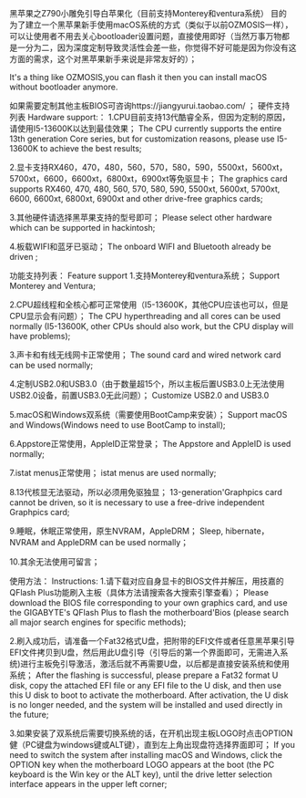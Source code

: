 黑苹果之Z790小雕免引导白苹果化（目前支持Monterey和ventura系统）
目的
为了建立一个黑苹果新手使用macOS系统的方式（类似于以前OZMOSIS一样），可以让使用者不用去关心bootloader设置问题，直接使用即好（当然万事万物都是一分为二，因为深度定制导致灵活性会差一些，你觉得不好可能是因为你没有这方面的需求，这个对黑苹果新手来说是非常友好的）；

It's a thing like OZMOSIS,you can flash it then you can install macOS without bootloader anymore.

如果需要定制其他主板BIOS可咨询https://jiangyurui.taobao.com/ ；
硬件支持列表
Hardware support:：
1.CPU目前支持13代酷睿全系，但因为定制的原因，请使用I5-13600K以达到最佳效果；
  The CPU currently supports the entire 13th generation Core series, but for customization reasons, please use I5-13600K to achieve the best results;

2.显卡支持RX460，470，480，560，570，580，590，5500xt，5600xt，5700xt，6600，6600xt，6800xt，6900xt等免驱显卡； 
  The graphics card supports RX460, 470, 480, 560, 570, 580, 590, 5500xt, 5600xt, 5700xt, 6600, 6600xt, 6800xt, 6900xt and other drive-free graphics cards;

3.其他硬件请选择黑苹果支持的型号即可； 
  Please select other hardware which can be supported in hackintosh;

4.板载WIFI和蓝牙已驱动； 
  The onboard WIFI and Bluetooth already be driven ;

功能支持列表：
Feature support
1.支持Monterey和ventura系统； 
  Support Monterey and Ventura;

2.CPU超线程和全核心都可正常使用（I5-13600K，其他CPU应该也可以，但是CPU显示会有问题）； 
  The CPU hyperthreading and all cores can be used normally (I5-13600K, other CPUs should also work, but the CPU display will have problems);

3.声卡和有线无线网卡正常使用； 
  The sound card and wired network card can be used normally;

4.定制USB2.0和USB3.0（由于数量超15个，所以主板后置USB3.0上无法使用USB2.0设备，前置USB3.0无此问题）； 
  Customize USB2.0 and USB3.0

5.macOS和Windows双系统（需要使用BootCamp来安装）； 
  Support macOS and Windows(Windows need to use BootCamp to install);

6.Appstore正常使用，AppleID正常登录； 
  The Appstore and AppleID is used normally;

7.istat menus正常使用； 
  istat menus are used normally;

8.13代核显无法驱动，所以必须用免驱独显； 
  13-generation'Graphpics card cannot be driven, so it is necessary to use a free-drive independent Graphpics card;

9.睡眠，休眠正常使用，原生NVRAM，AppleDRM； 
  Sleep, hibernate，NVRAM and AppleDRM can be used normally；

10.其余无法使用可留言；

使用方法：
Instructions:
1.请下载对应自身显卡的BIOS文件并解压，用技嘉的QFlash Plus功能刷入主板（具体方法请搜索各大搜索引擎查看）；
  Please download the BIOS file corresponding to your own graphics card, and use the GIGABYTE's QFlash Plus to flash the motherboard'Bios (please search all major search engines for specific methods);

2.刷入成功后，请准备一个Fat32格式U盘，把附带的EFI文件或者任意黑苹果引导EFI文件拷贝到U盘，然后用此U盘引导（引导后的第一个界面即可，无需进入系统)进行主板免引导激活，激活后就不再需要U盘，以后都是直接安装系统和使用系统； 
  After the flashing is successful, please prepare a Fat32 format U disk, copy the attached EFI file or any EFI file to the U disk, and then use this U disk to boot to activate the motherboard. After activation, the U disk is no longer needed, and the system will be installed and used directly in the future;

3.如果安装了双系统后需要切换系统的话，在开机出现主板LOGO时点击OPTION健（PC键盘为windows键或ALT键），直到左上角出现盘符选择界面即可； 
  If you need to switch the system after installing macOS and Windows, click the OPTION key when the motherboard LOGO appears at the boot (the PC keyboard is the Win key or the ALT key), until the drive letter selection interface appears in the upper left corner;
